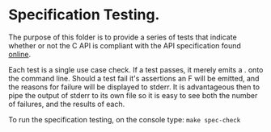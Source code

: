 Specification Testing. 
=======================================================================

The purpose of this folder is to provide a series of tests that indicate
whether or not the C API is compliant with the API specification found
[online](https://github.com/EJEHardenberg/GreenUp/blob/master/api/readme.md).

Each test is a single use case check. If a test passes, it merely emits
a . onto the command line. Should a test fail it's assertions an F will
be emitted, and the reasons for failure will be displayed to stderr. It
is advantageous then to pipe the output of stderr to its own file so it
is easy to see both the number of failures, and the results of each.

To run the specification testing, on the console type: `make spec-check`
